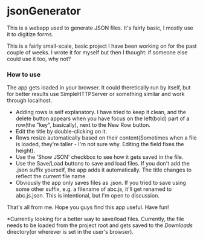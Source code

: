 # jsonGenerator
This is a webapp used to generate JSON files. It's fairly basic, I mostly use it to digitize forms.

This is a fairly small-scale, basic project I have been working on for the past couple of weeks. I wrote it for myself but then I thought: if someone else could use it too, why not?

### How to use
The app gets loaded in your browser. It could theretically run by itself, but for better results use SimpleHTTPServer or something similar and work through localhost.

* Adding rows is self explanatory. I have tried to keep it clean, and the delete button appears when you have focus on the left(bold) part of a row(the "key", basically), next to the New Row button.
* Edit the title by double-clicking on it.
* Rows resize automatically based on their content(Sometimes when a file is loaded, they're taller - I'm not sure why. Editing the field fixes the height).
* Use the 'Show JSON' checkbox to see how it gets saved in the file.
* Use the Save/Load buttons to save and load files. If you don't add the .json suffix yourself, the app adds it automatically. The title changes to reflect the current file name.
* Obviously the app only saves files as .json. If you tried to save using some other suffix, e.g. a filename of abc.js, it'll get renamed to abc.js.json. This is intentional, but I'm open to discussion.

That's all from me. Hope you guys find this app useful. Have fun!

\*Currently looking for a better way to save/load files. Currently, the file needs to be loaded from the project root and gets saved to the *Downloads* directory(or wherever is set in the user's browser).

